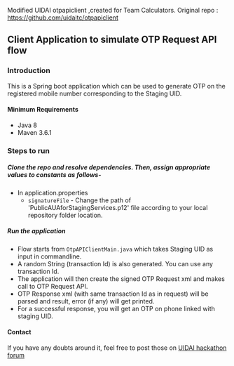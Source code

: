 Modified UIDAI otpapiclient ,created for Team Calculators.
Original repo : https://github.com/uidaitc/otpapiclient

## Client Application to simulate OTP Request API flow

### Introduction
This is a Spring boot application which can be used to generate OTP on the registered mobile number corresponding to the Staging UID.

#### Minimum Requirements
- Java 8
- Maven 3.6.1

### Steps to run

##### Clone the repo and resolve dependencies. Then, assign appropriate values to constants as follows-
- In application.properties
    - `signatureFile` - Change the path of 'PublicAUAforStagingServices.p12' file according to your local repository folder location. 

##### Run the application
- Flow starts from `OtpAPIClientMain.java` which takes Staging UID as input in commandline. 
- A random String (transaction Id) is also generated. You can use any transaction Id.
- The application will then create the signed OTP Request xml and makes call to OTP Request API.
- OTP Response xml (with same transaction Id as in request) will be parsed and result, error (if any) will get printed. 
- For a successful response, you will get an OTP on phone linked with staging UID. 


#### Contact
If you have any doubts around it, feel free to post those on [UIDAI hackathon forum](https://uidaiforum.cnihackathon.in/ "forum")
